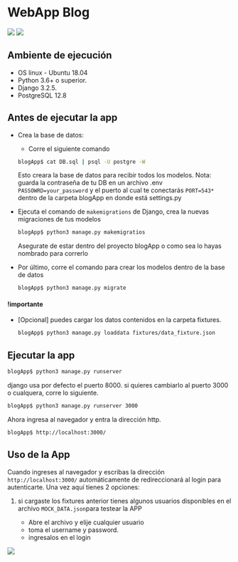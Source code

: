 # WebApp Blog

![](https://img.shields.io/badge/Building-Process-green) ![](https://img.shields.io/badge/Python3-Django-brightgreen)

## Ambiente de ejecución

- OS linux - Ubuntu 18.04
- Python 3.6+ o superior.
- Django 3.2.5.
- PostgreSQL 12.8

## Antes de ejecutar la app

- Crea la base de datos:
    - Corre el siguiente comando
    ```Bash
    blogApp$ cat DB.sql | psql -U postgre -W 
    ```
    Esto creara la base de datos para recibir todos los modelos.
    Nota: guarda la contraseña de tu DB en un archivo .env `PASSOWRD=your_password` y el puerto al cual te conectarás `PORT=543*`  dentro de la carpeta blogApp en donde está settings.py 

- Ejecuta el comando de `makemigrations` de Django, crea la nuevas migraciones de tus modelos

    ```Bash
    blogApp$ python3 manage.py makemigratios 
    ```
    Asegurate de estar dentro del proyecto blogApp o como sea lo hayas nombrado para correrlo

- Por último, corre el comando para crear los modelos dentro de la base de datos

    ```Bash
    blogApp$ python3 manage.py migrate 
    ```

#### !importante
- [Opcional] puedes cargar los datos contenidos en la carpeta fixtures.

    ```Bash
    blogApp$ python3 manage.py loaddata fixtures/data_fixture.json
    ```


## Ejecutar la app

```Bash
blogApp$ python3 manage.py runserver
```

django usa por defecto el puerto 8000.
si quieres cambiarlo al puerto 3000 o cualquera, corre lo siguiente.

```Bash
blogApp$ python3 manage.py runserver 3000
```

Ahora ingresa al navegador y entra la dirección http.
```Bash
blogApp$ http://localhost:3000/
```

## Uso de la App

Cuando ingreses al navegador y escribas la dirección `http://localhost:3000/` automáticamente de redireccionará al login para autenticarte. Una vez aquí tienes 2 opciones:

1. si cargaste los fixtures anterior tienes algunos usuarios disponibles en el archivo `MOCK_DATA.json`para testear la APP

    - Abre el archivo y elije cualquier usuario
    - toma el username y password.
    - ingresalos en el login

![](https://imgur.com/z3A8JAa)
